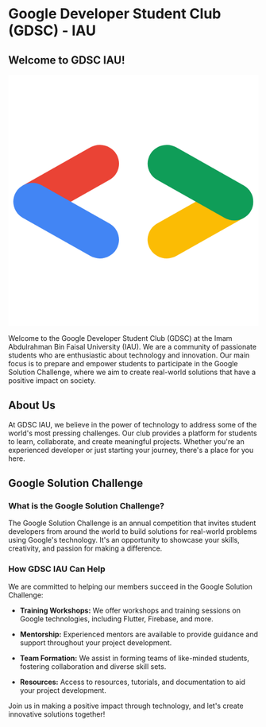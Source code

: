 # Google Developer Student Club (GDSC) - IAU

## Welcome to GDSC IAU!

<p align="center">
<img src="/profile/assets/gdsc-logo.png" />
</p>

Welcome to the Google Developer Student Club (GDSC) at the Imam Abdulrahman Bin Faisal University (IAU). We are a community of passionate students who are enthusiastic about technology and innovation. Our main focus is to prepare and empower students to participate in the Google Solution Challenge, where we aim to create real-world solutions that have a positive impact on society.

## About Us

At GDSC IAU, we believe in the power of technology to address some of the world's most pressing challenges. Our club provides a platform for students to learn, collaborate, and create meaningful projects. Whether you're an experienced developer or just starting your journey, there's a place for you here.

## Google Solution Challenge

### What is the Google Solution Challenge?

The Google Solution Challenge is an annual competition that invites student developers from around the world to build solutions for real-world problems using Google's technology. It's an opportunity to showcase your skills, creativity, and passion for making a difference.

### How GDSC IAU Can Help

We are committed to helping our members succeed in the Google Solution Challenge:

- **Training Workshops:** We offer workshops and training sessions on Google technologies, including Flutter, Firebase, and more.

- **Mentorship:** Experienced mentors are available to provide guidance and support throughout your project development.

- **Team Formation:** We assist in forming teams of like-minded students, fostering collaboration and diverse skill sets.

- **Resources:** Access to resources, tutorials, and documentation to aid your project development.

Join us in making a positive impact through technology, and let's create innovative solutions together!
